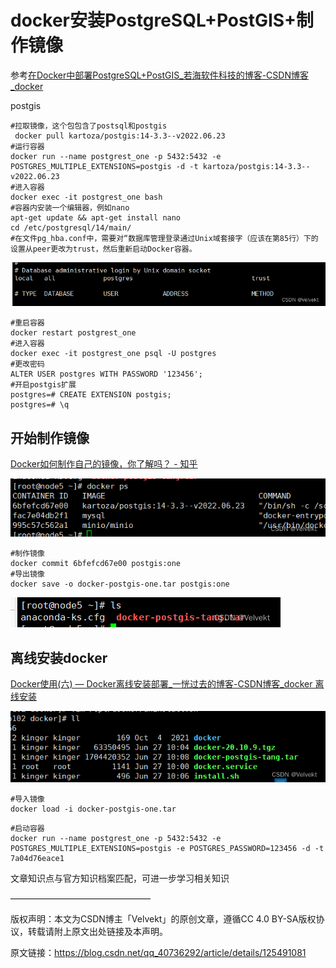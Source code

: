 # docker安装PostgreSQL+PostGIS+制作镜像

参考[在Docker中部署PostgreSQL+PostGIS_若海软件科技的博客-CSDN博客_docker ](https://blog.csdn.net/eqmaster/article/details/108638088)

postgis

```
#拉取镜像，这个包包含了postsql和postgis
 docker pull kartoza/postgis:14-3.3--v2022.06.23
#运行容器
docker run --name postgrest_one -p 5432:5432 -e POSTGRES_MULTIPLE_EXTENSIONS=postgis -d -t kartoza/postgis:14-3.3--v2022.06.23
#进入容器
docker exec -it postgrest_one bash
#容器内安装一个编辑器，例如nano
apt-get update && apt-get install nano
cd /etc/postgresql/14/main/
#在文件pg_hba.conf中，需要对“数据库管理登录通过Unix域套接字（应该在第85行）下的设置从peer更改为trust，然后重新启动Docker容器。
```

![](./postgis/c08b3d888dab458c8fbec22c80e432c9.png)

```
#重启容器
docker restart postgrest_one
#进入容器
docker exec -it postgrest_one psql -U postgres
#更改密码
ALTER USER postgres WITH PASSWORD '123456';
#开启postgis扩展
postgres=# CREATE EXTENSION postgis;
postgres=# \q
```

## 开始制作镜像 ##

[Docker如何制作自己的镜像，你了解吗？ - 知乎](https://zhuanlan.zhihu.com/p/512313334)

![](./postgis/21264fea4d234530b93ff3324d6aa47c.png)

```
#制作镜像
docker commit 6bfefcd67e00 postgis:one
#导出镜像
docker save -o docker-postgis-one.tar postgis:one
```

![](./postgis/49d388b6fd604f2db1dd9fd161721db7.png)

## 离线安装docker ##

[Docker使用(六) — Docker离线安装部署_一恍过去的博客-CSDN博客_docker 离线安装 ](https://blog.csdn.net/zhuocailing3390/article/details/121797180)

![](./postgis/c24e609274844b8988502b9b80b1a607.png)

```
#导入镜像
docker load -i docker-postgis-one.tar 
```

```
#启动容器
docker run --name postgrest_one -p 5432:5432 -e POSTGRES_MULTIPLE_EXTENSIONS=postgis -e POSTGRES_PASSWORD=123456 -d -t 7a04d76eace1
```

文章知识点与官方知识档案匹配，可进一步学习相关知识

————————————————

版权声明：本文为CSDN博主「Velvekt」的原创文章，遵循CC 4.0 BY-SA版权协议，转载请附上原文出处链接及本声明。

原文链接：https://blog.csdn.net/qq_40736292/article/details/125491081
